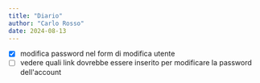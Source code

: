 ```yaml
---
title: "Diario"
author: "Carlo Rosso"
date: 2024-08-13
---
```


- [x] modifica password nel form di modifica utente
- [ ] vedere quali link dovrebbe essere inserito per modificare la password
  dell'account
